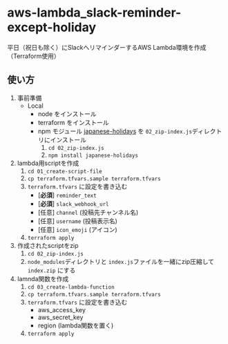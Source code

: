 # aws-lambda_slack-reminder-except-holiday
平日（祝日も除く）にSlackへリマインダーするAWS Lambda環境を作成（Terraform使用）

## 使い方
1. 事前準備
	* Local
		* node をインストール
		* terraform をインストール
		* npm モジュール [japanese-holidays](https://www.npmjs.com/package/japanese-holidays "https://www.npmjs.com/package/japanese-holidays") を `02_zip-index.js`ディレクトリにインストール
			1. `cd 02_zip-index.js`
			1. `npm install japanese-holidays`
1. lambda用scriptを作成
	1. `cd 01_create-script-file`
	1. `cp terraform.tfvars.sample terraform.tfvars`
	1. `terraform.tfvars` に設定を書き込む
		* [**必須**] `reminder_text`
		* [**必須**] `slack_webhook_url`
		* [任意] `channel` (投稿先チャンネル名)
		* [任意] `username` (投稿表示名)
		* [任意] `icon_emoji` (アイコン)
	1. `terraform apply`
1. 作成されたscriptをzip
	1. `cd 02_zip-index.js`
	1. `node_modules`ディレクトリと `index.js`ファイルを一緒にzip圧縮して `index.zip` にする
1. lamnda関数を作成
	1. `cd 03_create-lambda-function`
	1. `cp terraform.tfvars.sample terraform.tfvars`
	1. `terraform.tfvars` に設定を書き込む
		* aws_access_key
		* aws_secret_key
		* region (lambda関数を置く)
	1. `terraform apply`
